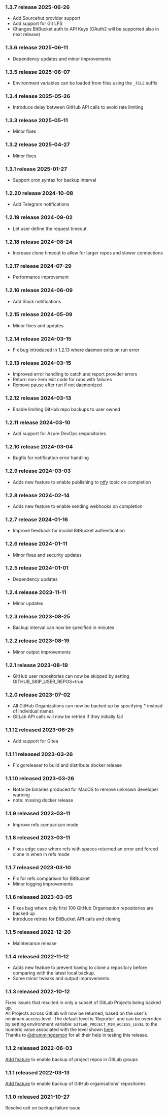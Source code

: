 ### 1.3.7 release 2025-06-26

- Add Sourcehut provider support
- Add support for Git LFS
- Changes BitBucket auth to API Keys (OAuth2 will be supported also in next release)

### 1.3.6 release 2025-06-11

- Dependency updates and minor improvements

### 1.3.5 release 2025-06-07

- Environment variables can be loaded from files using the `_FILE` suffix

### 1.3.4 release 2025-05-26

- Introduce delay between GitHub API calls to avoid rate limiting

### 1.3.3 release 2025-05-11

- Minor fixes

### 1.3.2 release 2025-04-27

- Minor fixes

### 1.3.1 release 2025-01-27

- Support cron syntax for backup interval

### 1.2.20 release 2024-10-08

- Add Telegram notifications

### 1.2.19 release 2024-09-02

- Let user define the request timeout

### 1.2.18 release 2024-08-24

- Increase clone timeout to allow for larger repos and slower connections

### 1.2.17 release 2024-07-29

- Performance improvement

### 1.2.16 release 2024-06-09

- Add Slack notifications

### 1.2.15 release 2024-05-09

- Minor fixes and updates

### 1.2.14 release 2024-03-15

- Fix bug introduced in 1.2.13 where daemon exits on run error

### 1.2.13 release 2024-03-15

- Improved error handling to catch and report provider errors
- Return non-zero exit code for runs with failures
- Remove pause after run if not daemonized

### 1.2.12 release 2024-03-13

- Enable limiting GitHub repo backups to user owned

### 1.2.11 release 2024-03-10

- Add support for Azure DevOps respositories

### 1.2.10 release 2024-03-04

- Bugfix for notification error handling

### 1.2.9 release 2024-03-03

- Adds new feature to enable publishing to [ntfy](https://ntfy.sh/) topic on completion

### 1.2.8 release 2024-02-14

- Adds new feature to enable sending webhooks on completion

### 1.2.7 release 2024-01-16

- Improve feedback for invalid BitBucket authentication

### 1.2.6 release 2024-01-11

- Minor fixes and security updates

### 1.2.5 release 2024-01-01

- Dependency updates

### 1.2.4 release 2023-11-11

- Minor updates

### 1.2.3 release 2023-08-25

- Backup interval can now be specified in minutes

### 1.2.2 release 2023-08-19

- Minor output improvements

### 1.2.1 release 2023-08-19

- GitHub user repositories can now be skipped by setting GITHUB_SKIP_USER_REPOS=true

### 1.2.0 release 2023-07-02

- All GitHub Organizations can now be backed up by specifying * instead of individual names
- GitLab API calls will now be retried if they initially fail

### 1.1.12 released 2023-06-25

- Add support for Gitea

### 1.1.11 released 2023-03-26

- Fix goreleaser to build and distribute docker release

### 1.1.10 released 2023-03-26

- Notarize binaries produced for MacOS to remove unknown developer warning
- note: missing docker release

### 1.1.9 released 2023-03-11

- Improve refs comparison mode

### 1.1.8 released 2023-03-11

- Fixes edge case where refs with spaces returned an error and forced clone in when in refs mode

### 1.1.7 released 2023-03-10

- Fix for refs comparison for BitBucket
- Minor logging improvements

### 1.1.6 released 2023-03-05

- Fixes bug where only first 100 GitHub Organisation repositories are backed up
- Introduce retries for BitBucket API calls and cloning

### 1.1.5 released 2022-12-20

- Maintenance release

### 1.1.4 released 2022-11-12

- Adds new feature to prevent having to clone a repository before comparing with the latest local backup.
- Some minor tweaks and output improvements.

### 1.1.3 released 2022-10-12

Fixes issues that resulted in only a subset of GitLab Projects being backed up.  
All Projects across GitLab will now be returned, based on the user's minimum access level. The default level is 'Reporter' and can be overriden by setting environment variable:
`GITLAB_PROJECT_MIN_ACCESS_LEVEL` to the numeric value associated with the level shown [here](https://docs.gitlab.com/ee/api/members.html#valid-access-levels).  
Thanks to [@drummingdemon](https://github.com/drummingdemon) for all their help in testing this release.

### 1.1.2 released 2022-06-03

[Add feature](https://github.com/jonhadfield/soba/issues/9) to enable backup of project repos in GitLab groups

### 1.1.1 released 2022-03-13

[Add feature](https://github.com/jonhadfield/soba/issues/7) to enable backup of GitHub organisations' repositories

### 1.1.0 released 2021-10-27

Resolve exit on backup failure issue
